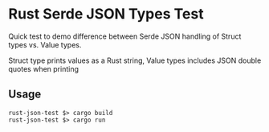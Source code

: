 # Rust Serde JSON Types Test

Quick test to demo difference between Serde JSON handling of Struct types vs. Value types.

Struct type prints values as a Rust string, Value types includes JSON double quotes when printing

## Usage

```
rust-json-test $> cargo build
rust-json-test $> cargo run
```
